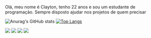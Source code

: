 Olá, meu nome é Clayton, tenho 22 anos e sou um estudante de programação. Sempre disposto ajudar nos projetos de quem precisar

![Anurag's GitHub stats](https://github-readme-stats.vercel.app/api?username=Claytonzac&show_icons=true&theme=radical)
[![Top Langs](https://github-readme-stats.vercel.app/api/top-langs/?username=Claytonzac&layout=compact&theme=radical)](https://github.com/anuraghazra/github-readme-stats)

<div> 
  <a href="https://www.youtube.com/channel/UCMtAnpLOMwLajImoSBnlAiA" target="_blank"><img src="https://img.shields.io/badge/YouTube-FF0000?style=for-the-badge&logo=youtube&logoColor=white" target="_blank"></a>
  <a href="https://www.instagram.com/luar_0culto/" target="_blank"><img src="https://img.shields.io/badge/-Instagram-%23E4405F?style=for-the-badge&logo=instagram&logoColor=white" target="_blank"></a>
 	<a href="https://www.twitch.tv/luar0cult0" target="_blank"><img src="https://img.shields.io/badge/Twitch-9146FF?style=for-the-badge&logo=twitch&logoColor=white" target="_blank"></a> 
  <a href="https://www.linkedin.com/in/clayton-roberto-andrade-junior-848073161/" target="_blank"><img src="https://img.shields.io/badge/-LinkedIn-%230077B5?style=for-the-badge&logo=linkedin&logoColor=white" target="_blank"></a> 
 
</div>
